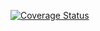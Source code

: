 [![Coverage Status](https://coveralls.io/repos/github/Nadi13/Kosmos/badge.svg?branch=develop)](https://coveralls.io/github/Nadi13/Kosmos?branch=develop)
